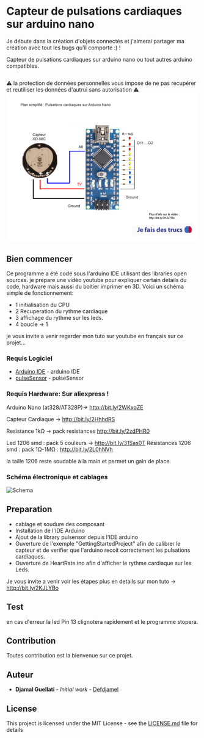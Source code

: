 # Capteur de pulsations cardiaques sur arduino nano
Je débute dans la création d'objets connectés et j'aimerai partager ma création avec tout les bugs qu'il comporte :) !

Capteur de pulsations cardiaques sur arduino nano ou tout autres arduino compatibles.
 ```
```

⚠️ la protection de données personnelles vous impose de ne pas recupérer et reutiliser les données d'autrui sans autorisation ⚠️
![Schema Simplifié ](schemaSimple.png?raw=true "schema simplifié")

## Bien commencer

Ce programme a été codé sous l'arduino IDE utilisant des libraries open sources.
je prepare une vidéo youtube pour expliquer certain details du code, hardware mais aussi du boitier imprimer en 3D.
Voici un schéma simple de fonctionnement:


* 1 initialisation du CPU
* 2 Recuperation du rythme cardiaque
* 3 affichage du rythme sur les leds.
* 4 boucle -> 1


je vous invite a venir regarder mon tuto sur youtube en français sur ce projet...

### Requis Logiciel
* [Arduino IDE](https://www.arduino.cc) - arduino IDE
* [pulseSensor](https://pulsesensor.com) - pulseSensor

### Requis Hardware: Sur aliexpress !
Arduino Nano (at328/AT328P)->  http://bit.ly/2WKxqZE

Capteur Cardiaque -> http://bit.ly/2HhhdRS

Resistance 1kΩ -> pack resistances http://bit.ly/2zdPHR0

Led 1206 smd : pack 5 couleurs -> http://bit.ly/31Sas0T
Résistances 1206 smd : pack 1Ω-1MΩ :  http://bit.ly/2L0hNVh

la taille 1206 reste soudable à la main et permet un gain de place.

### Schéma électronique et cablages


![Schema ](Schematic_HeartRate.png?raw=true "schema normalisé")


## Preparation
* cablage et soudure des composant 
* Installation de l'IDE Arduino
* Ajout de la library pulsensor depuis l'IDE arduino
* Ouverture de l'exemple "GettingStartedProject"  afin de calibrer le capteur et de verifier que l'arduino recoit correctement les pulsations cardiaques.
* Ouverture de HeartRate.ino afin d'afficher le rythme cardiaque sur les Leds.

Je vous invite a venir voir les étapes plus en details sur mon tuto -> http://bit.ly/2KJLYBo

## Test

en cas d'erreur la led Pin 13 clignotera rapidement et le programme stopera.


## Contribution

Toutes contribution est la bienvenue sur ce projet.


## Auteur

* **Djamal Guellati** - *Initial work* - [Defdjamel](https://github.com/Defdjamel)


## License

This project is licensed under the MIT License - see the [LICENSE.md](LICENSE.md) file for details
